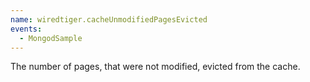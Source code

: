 ```yaml
---
name: wiredtiger.cacheUnmodifiedPagesEvicted
events:
  - MongodSample
---
```


The number of pages, that were not modified, evicted from the cache.